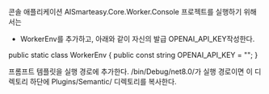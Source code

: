 콘솔 애플리케이션 AISmarteasy.Core.Worker.Console 프로젝트를 실행하기 위해서는
- WorkerEnv를 추가하고, 아래와 같이 자신의 발급 OPENAI_API_KEY작성한다.

public static class WorkerEnv
{
    public const string OPENAI_API_KEY = "";
}


프롬프트 템플릿을 실행 경로에 추가한다.
/bin/Debug/net8.0/가 실행 경로이면 이 디렉토리 하단에 
Plugins/Semantic/ 디렉토리를 복사한다. 
